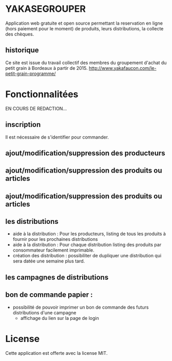 # YAKASEGROUPER

Application web gratuite et open source permettant la reservation en ligne (hors paiement pour le moment) de produits, leurs distributions, la collecte des chèques.  

## historique 

Ce site est issue du travail collectif des membres du groupement d'achat du petit grain à Bordeaux à partir de 2015.
http://www.yakafaucon.com/le-petit-grain-programme/

# Fonctionnalitées 

EN COURS DE REDACTION...

## inscription

Il est nécessaire de s'identifier pour commander.

## ajout/modification/suppression des producteurs

## ajout/modification/suppression des produits ou articles

## ajout/modification/suppression des produits ou articles

## les distributions

- aide à la distribution : Pour les producteurs, listing de tous les produits à fournir pour les prochaines distributions
- aide à la distribution : Pour chaque distribution listing des produits par consommateur facilement imprimable. 
- création des distribution : possibiliter de dupliquer une distribution qui sera datée une semaine plus tard.


## les campagnes de distributions

## bon de commande papier :
* possibilité de pouvoir imprimer un bon de commande des futurs distributions d'une campagne 
  * affichage du lien sur la page de login
    
    
    
# License
  
  Cette application est offerte avec la license MIT.    
